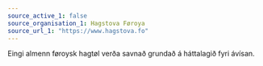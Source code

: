 ```yaml
---
source_active_1: false
source_organisation_1: Hagstova Føroya
source_url_1: "https://www.hagstova.fo"
---
```

Eingi almenn føroysk hagtøl verða savnað grundað á háttalagið fyri ávísan.
